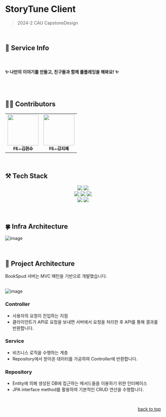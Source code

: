 # StoryTune Client
> 2024-2 CAU CapstoneDesign
<br/>


## 🐥 Service Info



<br/>

#### ✨ 나만의 이야기를 만들고, 친구들과 함께 롤플레잉을 해봐요! ✨

<br/>



<br/>

## 👩‍💻 Contributors

<table>
  <tbody>
      <td align="center"><a href="https://github.com/hyeonsoo0625"><img src="https://avatars.githubusercontent.com/hyeonsoo0625" width="100px;" alt=""/><br /><sub><b>FE : 김현수 </b></sub></a><br /></td>
      <td align="center"><a href="https://github.com/Jihaeee"><img src="https://avatars.githubusercontent.com/Jihaeee" width="100px;" alt=""/><br /><sub><b>FE : 강지혜 </b></sub></a><br /></td>
  </tbody>
</table>

<br/>


## ⚒️ Tech Stack
<div align="center">
<img src="https://img.shields.io/badge/React-61DAFB?style=for-the-badge&logo=React&logoColor=white"> <img src="https://img.shields.io/badge/typescript-3178C6?style=for-the-badge&logo=typescript&logoColor=white"><br/><img src="https://img.shields.io/badge/zustand-3178C6?style=for-the-badge&logo=zustand&logoColor=white"> <img src="https://img.shields.io/badge/react router-CA4245?style=for-the-badge&logo=reactrouter&logoColor=white"> <img src="https://img.shields.io/badge/axios-5A29E4?style=for-the-badge&logo=axios&logoColor=white"> <br/> <img src="https://img.shields.io/badge/ChatGPT API-green?style=for-the-badge&logo=zustand&logoColor=white"> <img src="https://img.shields.io/badge/Naver CLOVA API (CSR)-g?style=for-the-badge&logo=zustand&logoColor=white">
</div>

<br/>

<br/>


## 🍀 Infra Architecture

![image](https://github.com/user-attachments/assets/e30ec1f3-9a98-47f5-9ecf-edf0e11a95aa)

<br/>

## 📝 Project Architecture

BookSpud 서버는 MVC 패턴을 기반으로 개발했습니다.
<br/><br/>

![image](https://github.com/24-2-CapstoneDesign/Back_Spring/assets/80567210/c9a04da8-8cab-48ee-89a7-e72496e512fb)


### Controller
- 사용자의 요청이 진입하는 지점
- 클라이언트가 API로 요청을 보내면 서버에서 요청을 처리한 후 API를 통해 결과를 반환합니다.

### Service
- 비즈니스 로직을 수행하는 계층
- Repository에서 받아온 데이터를 가공하여 Controller에 반환합니다.

### Repository
- Entity에 의해 생성된 DB에 접근하는 메서드들을 이용하기 위한 인터페이스
- JPA interface method를 활용하여 기본적인 CRUD 연산을 수행합니다.

<br/>

<p align="right"><a href="#readme-top">back to top</a></p>